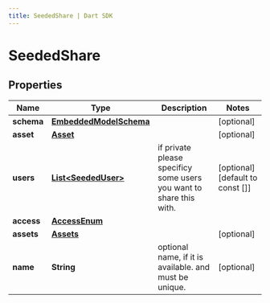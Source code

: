 ```yaml
---
title: SeededShare | Dart SDK
---
```


# SeededShare

## Properties
Name | Type | Description | Notes
------------ | ------------- | ------------- | -------------
**schema** | [**EmbeddedModelSchema**](EmbeddedModelSchema) |  | [optional] 
**asset** | [**Asset**](Asset) |  | [optional] 
**users** | [**List\<SeededUser\>**](SeededUser) | if private please specificy some users you want to share this with. | [optional] [default to const []]
**access** | [**AccessEnum**](AccessEnum) |  | 
**assets** | [**Assets**](Assets) |  | [optional] 
**name** | **String** | optional name, if it is available. and must be unique. | [optional] 


